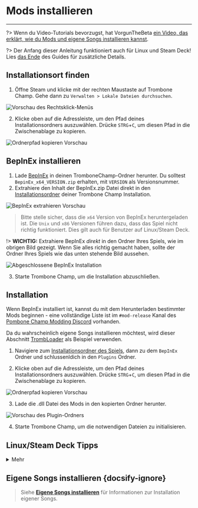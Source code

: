 # Mods installieren
---

?> Wenn du Video-Tutorials bevorzugst, hat VorgunTheBeta [ein Video, das erklärt, wie du Mods und eigene Songs installieren kannst](https://youtu.be/pSwNSGx-P5c).

?> Der Anfang dieser Anleitung funktioniert auch für Linux und Steam Deck! Lies [das Ende](#linuxsteam-deck-specific-tips) des Guides für zusätzliche Details.

## Installationsort finden
1. Öffne Steam und klicke mit der rechten Maustaste auf Trombone Champ. Gehe dann zu `Verwalten > Lokale Dateien durchsuchen`.

![Vorschau des Rechtsklick-Menüs](../docs/files/localfilescontext.png)

2. Klicke oben auf die Adressleiste, um den Pfad deines Installationsordners auszuwählen. Drücke `STRG`+`C`, um diesen Pfad in die Zwischenablage zu kopieren.

![Ordnerpfad kopieren Vorschau](../docs/files/copyfolderpath.png)

## BepInEx installieren

1. Lade [BepInEx](https://github.com/BepInEx/BepInEx/releases/latest) in deinen TromboneChamp-Ordner herunter. Du solltest `BepinEx_x64_VERSION.zip` erhalten, mit `VERSION` als Versionsnummer.
2. Extrahiere den Inhalt der BepInEx.zip Datei direkt in den [Installationsordner](##finding-install-location) deiner Trombone Champ Installation.

![BepInEx extrahieren Vorschau](../docs/files/bepinexextract.png)

> Bitte stelle sicher, dass die `x64` Version von BepInEx heruntergeladen ist. Die `Unix` und `x86` Versionen führen dazu, dass das Spiel nicht richtig funktioniert. Dies gilt auch für Benutzer auf Linux/Steam Deck.

!> **WICHTIG:** Extrahiere BepInEx *direkt* in den Ordner Ihres Spiels, wie im obrigen Bild gezeigt. Wenn Sie alles richtig gemacht haben, sollte der Ordner Ihres Spiels wie das unten stehende Bild aussehen.

![Abgeschlossene BepInEx Installation](../docs/files/finishedbepinex.png)

3. Starte Trombone Champ, um die Installation abzuschließen.

## Installation

Wenn BepInEx installiert ist, kannst du mit dem Herunterladen bestimmter Mods beginnen - eine vollständige Liste ist im `#mod-release` Kanal des [Pombone Champ Modding Discord](https://discord.gg/KVzKRsbetJ) vorhanden.

Da du wahrscheinlich eigene Songs installieren möchtest, wird dieser Abschnitt [TrombLoader](https://github.com/NyxTheShield/TrombLoader/releases/latest) als Beispiel verwenden.

1. Navigiere zum [Installationsordner des Spiels](###finding-install-location), dann zu dem `BepInEx` Ordner und schlussenldich in den `Plugins` Ordner.

2. Klicke oben auf die Adressleiste, um den Pfad deines Installationsordners auszuwählen. Drücke `STRG`+`C`, um diesen Pfad in die Zwischenablage zu kopieren.

![Ordnerpfad kopieren Vorschau](../docs/files/copyfolderpathplugins.png)

3. Lade die .dll Datei des Mods in den kopierten Ordner herunter.

![Vorschau des Plugin-Ordners](../docs/files/pluginswithtrombloader.png)

4. Starte Trombone Champ, um die notwendigen Dateien zu initialisieren.

## Linux/Steam Deck Tipps
<details closed>
<summary>Mehr</summary>

Der Installationsprozess von BepInEx ist weitgehend identisch mit Windows. Es gibt jedoch einige zusätzliche Dinge, die man zuerst beachten sollte:

 - Um der Anleitung zu folgen, müssen Steam Deck Benutzer in den Desktop Modus wechseln, in dem sie den An-Knopf gedrückt halten und den `Desktop Mode` aus dem Menü auswählen.

 - Steam Deck Benutzer müssen das Spiel auf dem internen Speicher installieren, da BepInEx nicht von der microSD-Karte aus lädt.

 - Wie bereits erwähnt, müssen Sie weiterhin die `x64` Windows-Version von BepInEx, installieren nicht die `unix` Version, da Trombone Champ immer noch eine Windows-Anwendung, die unter Proton läuft, ist.

 - Speicherdaten und Logs werden im Steam Ordner innerhalb Protons Kompatibilitätsordner gespeichert.

    - Auf dem Steam Deck lässt sich dies hier finden: `~/.local/share/Steam/Steamapps/compatdata/1059990/pfx/drive_c/users/steamuser/AppData/LocalLow/Holy Wow/TromboneChamp`
    - Auf anderen Linux Varianten können Sie `locate -r /Holy Wow$<0>locate -r /Holy Wow$` im Terminal ausführen, wenn Sie sich nicht sicher sind, wo sich Ihr Steam Ordner befindet.

Sie müssen auch `WINEDLLOVERRIDES="winhttp=n,b" %command%` zu den Startoptionen deines Spiels hinzufügen. Klicken Sie dazu mit der rechten Maustaste auf das Spiel in Steam und klicken Sie auf `Eigenschaften`. Im Gegensatz zu Windows wird Proton BepInEx nicht laden, es sei denn, es wird hier ausdrücklich angewiesen.

![Steam Eigenschaften Vorschau](../docs/files/linuxsteamproperties.png)

Einmal hinzugefügt, sollte BepInEx jetzt funktionieren! Installieren Sie Mods [wie oben beschrieben](##installation), damit eigene Songs funktionieren.

### Video-Hintergründe {docsify-ignore}

Einige benutzerdefinierte Lieder werden Videos für ihre Hintergründe enthalten, und die Standard-Proton-Installation kann diese nicht wiedergeben. Wenn diese funktionieren sollen, können Sie `GE-Proton` mit [ProtonUp-Qt](https://davidotek.github.io/protonup-qt/) installieren. Dies ist eine Version von Proton, die einige zusätzliche Funktionen enthält, einschließlich der Möglichkeit, Videoformate wiederzugeben, die Valve nicht offiziell unterstützen kann.

Wir empfehlen [dieser Guide von GamingOnLinux zu folgen](https://www.gamingonlinux.com/2022/03/protonup-qt-got-upgraded-heres-how-to-use-it-on-steam-deck-and-linux/), um Anleitungen zur Verwendung von ProtonUp-Qt zu erhalten und `GE-Proton` zu installieren.

!> Auch mit GE-Proton könnten Sie immer noch Probleme mit der Videowiedergabe haben, abhängig von Ihrem Setup. </details>

## Eigene Songs installieren {docsify-ignore}

> Siehe [**Eigene Songs installieren**](installing-songs) für Informationen zur Installation eigener Songs.